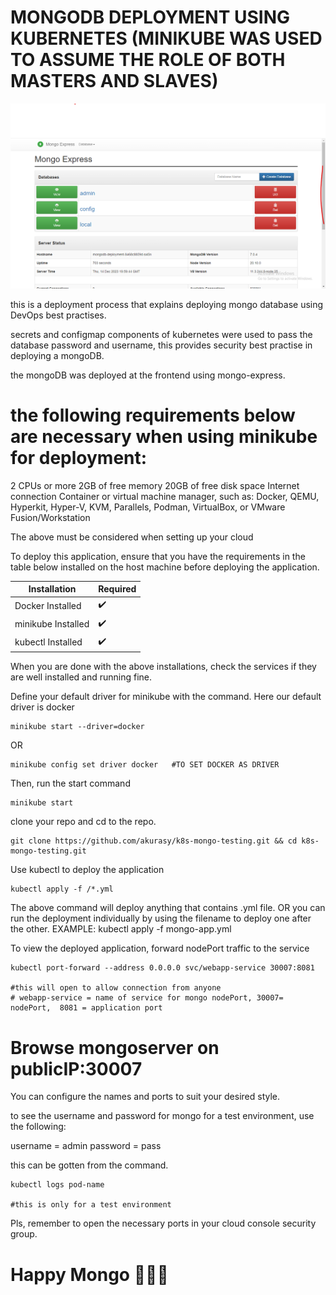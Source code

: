 # MONGODB DEPLOYMENT USING KUBERNETES (MINIKUBE WAS USED TO ASSUME THE ROLE OF BOTH MASTERS AND SLAVES)

![mongodb login page](./mongo-image.png)

this is a deployment process that explains deploying mongo database using DevOps best practises.

secrets and configmap components of kubernetes were used to pass the database password and username, this provides security best practise in deploying a mongoDB.

the mongoDB was deployed at the frontend using mongo-express. 

# the following requirements below are necessary when using minikube for deployment:
2 CPUs or more
2GB of free memory
20GB of free disk space
Internet connection
Container or virtual machine manager, such as: Docker, QEMU, Hyperkit, Hyper-V, KVM, Parallels, Podman, VirtualBox, or VMware Fusion/Workstation

The above must be considered when setting up your cloud

To deploy this application, ensure that you have the requirements in the table below installed on the host machine before deploying the application.

|Installation|Required |
| ------------- | ------------- |
| Docker Installed  | :heavy_check_mark:  |
| minikube Installed | :heavy_check_mark:  |
| kubectl Installed | :heavy_check_mark:  |

When you are done with the above installations, check the services if they are well installed and running fine. 

Define your default driver for minikube with the command. Here our default driver is docker

```
minikube start --driver=docker

```
OR

```
minikube config set driver docker   #TO SET DOCKER AS DRIVER

```

Then, run the start command

```
minikube start

```

clone your repo and cd to the repo. 

```
git clone https://github.com/akurasy/k8s-mongo-testing.git && cd k8s-mongo-testing.git

```
Use kubectl to deploy the application

```
kubectl apply -f /*.yml

```

The above command will deploy anything that contains .yml file. 
OR
you can run the deployment individually by using the filename to deploy one after the other.
EXAMPLE: kubectl apply -f mongo-app.yml


To view the deployed application, forward nodePort traffic to the service

```
kubectl port-forward --address 0.0.0.0 svc/webapp-service 30007:8081

#this will open to allow connection from anyone
# webapp-service = name of service for mongo nodePort, 30007= nodePort,  8081 = application port

```

# Browse mongoserver on publicIP:30007

You can configure the names and ports to suit your desired style.

to see the username and password for mongo for a test environment, use the following:

username = admin
password = pass

this can be gotten from the command. 

```
kubectl logs pod-name

#this is only for a test environment

```

Pls, remember to open the necessary ports in your cloud console security group.  

# Happy Mongo 💚💚💚
